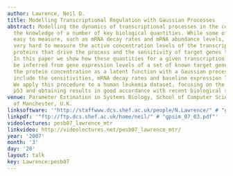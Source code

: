 ```yaml
---
author: Lawrence, Neil D.
title: Modelling Transcriptional Regulation with Gaussian Processes
abstract: Modelling the dynamics of transcriptional processes in the cell requires
  the knowledge of a number of key biological quantities. While some of them are relatively
  easy to measure, such as mRNA decay rates and mRNA abundance levels, it is still
  very hard to measure the active concentration levels of the transcription factor
  proteins that drive the process and the sensitivity of target genes to these concentrations.
  In this paper we show how these quantities for a given transcription factor can
  be inferred from gene expression levels of a set of known target genes. We treat
  the protein concentration as a latent function with a Gaussian process prior, and
  include the sensitivities, mRNA decay rates and baseline expression levels as hyperparameters.
  We apply this procedure to a human leukemia dataset, focusing on the tumour repressor
  p53 and obtaining results in good accordance with recent biological studies.
venue: Parameter Estimation in Systems Biology, School of Computer Science, University
  of Manchester, U.K.
linksoftware: '"http://staffwww.dcs.shef.ac.uk/people/N.Lawrence/" # "gpsim/"'
linkpdf: '"ftp://ftp.dcs.shef.ac.uk/home/neil/" # "gpsim_07_03.pdf"'
videolectures: pesb07_lawrence_mtr
linkvideo: http://videolectures.net/pesb07_lawrence_mtr/
year: '2007'
month: '3'
day: '28'
layout: talk
key: Lawrence:pesb07
---
```

